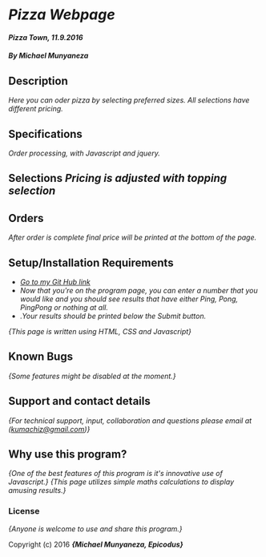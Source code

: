 # _Pizza Webpage_

#### _Pizza Town, 11.9.2016_

##### By _**Michael Munyaneza**_

## Description
_Here you can oder pizza by selecting preferred sizes. All selections have different pricing._
## Specifications
  _Order processing, with Javascript and jquery._
## Selections _Pricing is adjusted with topping selection_
## Orders
_After order is complete final price will be printed at the bottom of the page._

## Setup/Installation Requirements

* [_Go to my Git Hub link_](https://kumachiz.github.io/pizza-webpage/)
* _Now that you're on the program page, you can enter a number that you would like and you should see results that have either Ping, Pong, PingPong or nothing at all._
* _.Your results should be printed below the Submit button._

_{This page is written using HTML, CSS and Javascript}_

## Known Bugs

_{Some features might be disabled at the moment.}_

## Support and contact details

_{For technical support, input, collaboration and questions please email at (kumachiz@gmail.com)}_

## Why use this program?

_{One of the best features of this program is it's innovative use of Javascript.}_
_{This page utilizes simple maths calculations to display amusing results.}_

### License

*{Anyone is welcome to use and share this program.}*

Copyright (c) 2016 **_{Michael Munyaneza, Epicodus}_**
